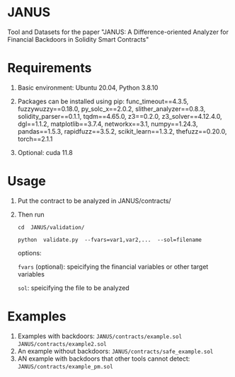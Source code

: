 # JANUS
Tool and Datasets for the paper "JANUS: A Difference-oriented Analyzer for Financial Backdoors in Solidity Smart Contracts"
# Requirements
1. Basic environment:
Ubuntu 20.04, Python 3.8.10

2. Packages can be installed using pip:  func_timeout==4.3.5, fuzzywuzzy==0.18.0, py_solc_x==2.0.2, slither_analyzer==0.8.3, solidity_parser==0.1.1, tqdm==4.65.0, z3==0.2.0, z3_solver==4.12.4.0, dgl==1.1.2, matplotlib==3.7.4, networkx==3.1, numpy==1.24.3, pandas==1.5.3, rapidfuzz==3.5.2, scikit_learn==1.3.2, thefuzz==0.20.0, torch==2.1.1

3. Optional:
cuda 11.8
# Usage
1. Put the contract to be analyzed in JANUS/contracts/

2. Then run 

   `cd  JANUS/validation/`   

   `python  validate.py  --fvars=var1,var2,...  --sol=filename`

     options:

     `fvars` (optional): speicifying the financial variables or other target variables

     `sol`:  speicifying the file to be analyzed
# Examples
1. Examples with backdoors: `JANUS/contracts/example.sol` `JANUS/contracts/example2.sol`
2. An example without backdoors: `JANUS/contracts/safe_example.sol `
3. AN example with backdoors that other tools cannot detect: `JANUS/contracts/example_pm.sol`
